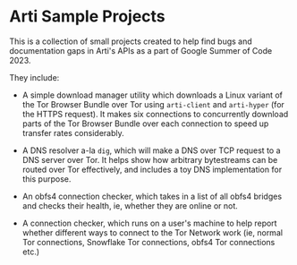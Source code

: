 # Arti Sample Projects

This is a collection of small projects created to help find bugs and documentation gaps in Arti's APIs as a part of Google Summer of Code 2023.

They include:

- A simple download manager utility which downloads a Linux variant of the Tor Browser Bundle
over Tor using `arti-client` and `arti-hyper` (for the HTTPS request). It makes six connections to
concurrently download parts of the Tor Browser Bundle over each connection to speed up transfer rates
considerably.

- A DNS resolver a-la `dig`, which will make a DNS over TCP request to a DNS server over Tor.
It helps show how arbitrary bytestreams can be routed over Tor effectively, and includes a
toy DNS implementation for this purpose.

- An obfs4 connection checker, which takes in a list of all obfs4 bridges and checks their health,
ie, whether they are online or not.

- A connection checker, which runs on a user's machine to help report whether different
ways to connect to the Tor Network work (ie, normal Tor connections, Snowflake Tor connections,
obfs4 Tor connections etc.)

